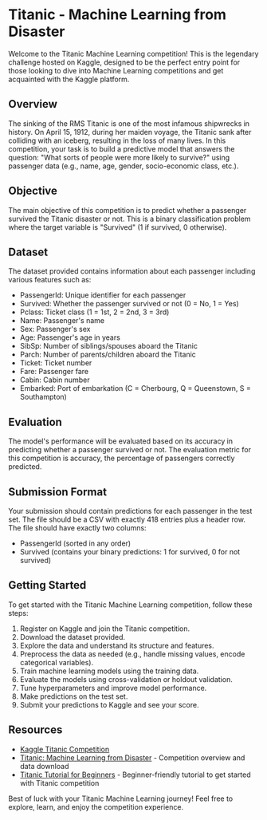 # Titanic - Machine Learning from Disaster

Welcome to the Titanic Machine Learning competition! This is the legendary challenge hosted on Kaggle, designed to be the perfect entry point for those looking to dive into Machine Learning competitions and get acquainted with the Kaggle platform.

## Overview
The sinking of the RMS Titanic is one of the most infamous shipwrecks in history. On April 15, 1912, during her maiden voyage, the Titanic sank after colliding with an iceberg, resulting in the loss of many lives. In this competition, your task is to build a predictive model that answers the question: "What sorts of people were more likely to survive?" using passenger data (e.g., name, age, gender, socio-economic class, etc.).

## Objective
The main objective of this competition is to predict whether a passenger survived the Titanic disaster or not. This is a binary classification problem where the target variable is "Survived" (1 if survived, 0 otherwise).

## Dataset
The dataset provided contains information about each passenger including various features such as:
- PassengerId: Unique identifier for each passenger
- Survived: Whether the passenger survived or not (0 = No, 1 = Yes)
- Pclass: Ticket class (1 = 1st, 2 = 2nd, 3 = 3rd)
- Name: Passenger's name
- Sex: Passenger's sex
- Age: Passenger's age in years
- SibSp: Number of siblings/spouses aboard the Titanic
- Parch: Number of parents/children aboard the Titanic
- Ticket: Ticket number
- Fare: Passenger fare
- Cabin: Cabin number
- Embarked: Port of embarkation (C = Cherbourg, Q = Queenstown, S = Southampton)

## Evaluation
The model's performance will be evaluated based on its accuracy in predicting whether a passenger survived or not. The evaluation metric for this competition is accuracy, the percentage of passengers correctly predicted.

## Submission Format
Your submission should contain predictions for each passenger in the test set. The file should be a CSV with exactly 418 entries plus a header row. The file should have exactly two columns:
- PassengerId (sorted in any order)
- Survived (contains your binary predictions: 1 for survived, 0 for not survived)

## Getting Started
To get started with the Titanic Machine Learning competition, follow these steps:
1. Register on Kaggle and join the Titanic competition.
2. Download the dataset provided.
3. Explore the data and understand its structure and features.
4. Preprocess the data as needed (e.g., handle missing values, encode categorical variables).
5. Train machine learning models using the training data.
6. Evaluate the models using cross-validation or holdout validation.
7. Tune hyperparameters and improve model performance.
8. Make predictions on the test set.
9. Submit your predictions to Kaggle and see your score.

## Resources
- [Kaggle Titanic Competition](https://www.kaggle.com/c/titanic)
- [Titanic: Machine Learning from Disaster](https://www.kaggle.com/c/titanic/overview) - Competition overview and data download
- [Titanic Tutorial for Beginners](https://www.kaggle.com/c/titanic/overview/tutorials) - Beginner-friendly tutorial to get started with Titanic competition

Best of luck with your Titanic Machine Learning journey! Feel free to explore, learn, and enjoy the competition experience.